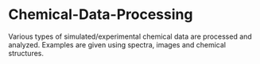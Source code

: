 # Chemical-Data-Processing
Various types of simulated/experimental chemical data are processed and analyzed. Examples are given using spectra, images and chemical structures.
